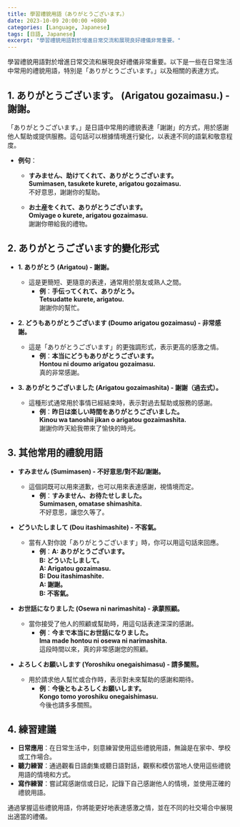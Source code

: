 ```yaml
---
title: 學習禮貌用語（ありがとうございます。）
date: 2023-10-09 20:00:00 +0800
categories: [Language, Japanese]
tags: [日語, Japanese] 
excerpt: "學習禮貌用語對於增進日常交流和展現良好禮儀非常重要。"
---
```


學習禮貌用語對於增進日常交流和展現良好禮儀非常重要。以下是一些在日常生活中常用的禮貌用語，特別是「ありがとうございます。」以及相關的表達方式。

## **1. ありがとうございます。 (Arigatou gozaimasu.) - 謝謝。**

「ありがとうございます。」是日語中常用的禮貌表達「謝謝」的方式，用於感謝他人幫助或提供服務。這句話可以根據情境進行變化，以表達不同的語氣和敬意程度。

- **例句**：
  - **すみません、助けてくれて、ありがとうございます。**  
    **Sumimasen, tasukete kurete, arigatou gozaimasu.**  
    不好意思，謝謝你的幫助。
  
  - **お土産をくれて、ありがとうございます。**  
    **Omiyage o kurete, arigatou gozaimasu.**  
    謝謝你帶給我的禮物。

## **2. ありがとうございます的變化形式**

- **1. ありがとう (Arigatou) - 謝謝。**
  - 這是更簡短、更隨意的表達，通常用於朋友或熟人之間。  
    - **例**：**手伝ってくれて、ありがとう。**  
      **Tetsudatte kurete, arigatou.**  
      謝謝你的幫忙。

- **2. どうもありがとうございます (Doumo arigatou gozaimasu) - 非常感謝。**
  - 這是「ありがとうございます」的更強調形式，表示更高的感激之情。  
    - **例**：**本当にどうもありがとうございます。**  
      **Hontou ni doumo arigatou gozaimasu.**  
      真的非常感謝。

- **3. ありがとうございました (Arigatou gozaimashita) - 謝謝（過去式）。**
  - 這種形式通常用於事情已經結束時，表示對過去幫助或服務的感謝。  
    - **例**：**昨日は楽しい時間をありがとうございました。**  
      **Kinou wa tanoshii jikan o arigatou gozaimashita.**  
      謝謝你昨天給我帶來了愉快的時光。

## **3. 其他常用的禮貌用語**

- **すみません (Sumimasen) - 不好意思/對不起/謝謝。**
  - 這個詞既可以用來道歉，也可以用來表達感謝，視情境而定。  
    - **例**：**すみません、お待たせしました。**  
      **Sumimasen, omatase shimashita.**  
      不好意思，讓您久等了。

- **どういたしまして (Dou itashimashite) - 不客氣。**
  - 當有人對你說「ありがとうございます」時，你可以用這句話來回應。  
    - **例**：**A: ありがとうございます。**  
      **B: どういたしまして。**  
      **A: Arigatou gozaimasu.**  
      **B: Dou itashimashite.**  
      **A: 謝謝。**  
      **B: 不客氣。**

- **お世話になりました (Osewa ni narimashita) - 承蒙照顧。**
  - 當你接受了他人的照顧或幫助時，用這句話表達深深的感謝。  
    - **例**：**今まで本当にお世話になりました。**  
      **Ima made hontou ni osewa ni narimashita.**  
      這段時間以來，真的非常感謝您的照顧。

- **よろしくお願いします (Yoroshiku onegaishimasu) - 請多關照。**
  - 用於請求他人幫忙或合作時，表示對未來幫助的感謝和期待。  
    - **例**：**今後ともよろしくお願いします。**  
      **Kongo tomo yoroshiku onegaishimasu.**  
      今後也請多多關照。

## **4. 練習建議**
- **日常應用**：在日常生活中，刻意練習使用這些禮貌用語，無論是在家中、學校或工作場合。
- **聽力練習**：通過觀看日語劇集或聽日語對話，觀察和模仿當地人使用這些禮貌用語的情境和方式。
- **寫作練習**：嘗試寫感謝信或日記，記錄下自己感謝他人的情境，並使用正確的禮貌用語。

通過掌握這些禮貌用語，你將能更好地表達感激之情，並在不同的社交場合中展現出適當的禮儀。
